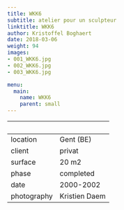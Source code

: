 ```yaml
---
title: WKK6
subtitle: atelier pour un sculpteur
linktitle: WKK6
author: Kristoffel Boghaert
date: 2018-03-06
weight: 94
images:
- 001_WKK6.jpg
- 002_WKK6.jpg
- 003_WKK6.jpg

menu:
  main:
    name: WKK6
    parent: small
---
```


&nbsp;|&nbsp;
------|------
location	|		Gent (BE)
client		|		privat
surface		|		20 m2
phase		|		completed
date		|		2000-2002
photography	|		Kristien Daem

